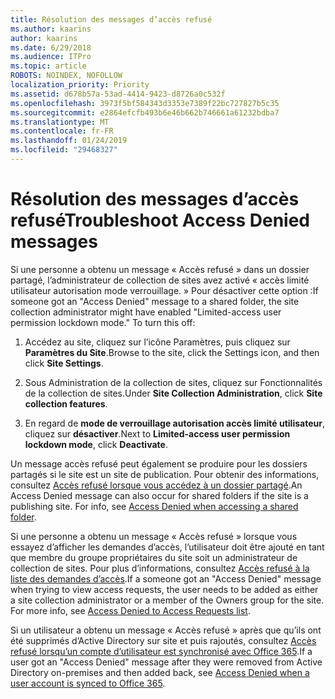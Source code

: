 ```yaml
---
title: Résolution des messages d’accès refusé
ms.author: kaarins
author: kaarins
ms.date: 6/29/2018
ms.audience: ITPro
ms.topic: article
ROBOTS: NOINDEX, NOFOLLOW
localization_priority: Priority
ms.assetid: d678b57a-53ad-4414-9423-d8726a0c532f
ms.openlocfilehash: 3973f5bf584343d3353e7389f22bc727827b5c35
ms.sourcegitcommit: e2864efcfb493b6e46b662b746661a61232bdba7
ms.translationtype: MT
ms.contentlocale: fr-FR
ms.lasthandoff: 01/24/2019
ms.locfileid: "29468327"
---
```

# <a name="troubleshoot-access-denied-messages"></a><span data-ttu-id="d16b1-102">Résolution des messages d’accès refusé</span><span class="sxs-lookup"><span data-stu-id="d16b1-102">Troubleshoot Access Denied messages</span></span>

<span data-ttu-id="d16b1-p101">Si une personne a obtenu un message « Accès refusé » dans un dossier partagé, l’administrateur de collection de sites avez activé « accès limité utilisateur autorisation mode verrouillage. » Pour désactiver cette option :</span><span class="sxs-lookup"><span data-stu-id="d16b1-p101">If someone got an "Access Denied" message to a shared folder, the site collection administrator might have enabled "Limited-access user permission lockdown mode." To turn this off:</span></span> 
  
1. <span data-ttu-id="d16b1-105">Accédez au site, cliquez sur l’icône Paramètres, puis cliquez sur **Paramètres du Site**.</span><span class="sxs-lookup"><span data-stu-id="d16b1-105">Browse to the site, click the Settings icon, and then click **Site Settings**.</span></span>
    
2. <span data-ttu-id="d16b1-106">Sous Administration de la collection de sites, cliquez sur Fonctionnalités de la collection de sites.</span><span class="sxs-lookup"><span data-stu-id="d16b1-106">Under **Site Collection Administration**, click **Site collection features**.</span></span>
    
3. <span data-ttu-id="d16b1-107">En regard de **mode de verrouillage autorisation accès limité utilisateur**, cliquez sur **désactiver**.</span><span class="sxs-lookup"><span data-stu-id="d16b1-107">Next to **Limited-access user permission lockdown mode**, click **Deactivate**.</span></span>
    
<span data-ttu-id="d16b1-p102">Un message accès refusé peut également se produire pour les dossiers partagés si le site est un site de publication. Pour obtenir des informations, consultez [Accès refusé lorsque vous accédez à un dossier partagé](https://go.microsoft.com/fwlink/?linkid=2004317).</span><span class="sxs-lookup"><span data-stu-id="d16b1-p102">An Access Denied message can also occur for shared folders if the site is a publishing site. For info, see [Access Denied when accessing a shared folder](https://go.microsoft.com/fwlink/?linkid=2004317).</span></span>
  
<span data-ttu-id="d16b1-p103">Si une personne a obtenu un message « Accès refusé » lorsque vous essayez d’afficher les demandes d’accès, l’utilisateur doit être ajouté en tant que membre du groupe propriétaires du site soit un administrateur de collection de sites. Pour plus d’informations, consultez [Accès refusé à la liste des demandes d’accès](https://go.microsoft.com/fwlink/?linkid=2004220).</span><span class="sxs-lookup"><span data-stu-id="d16b1-p103">If a someone got an "Access Denied" message when trying to view access requests, the user needs to be added as either a site collection administrator or a member of the Owners group for the site. For more info, see [Access Denied to Access Requests list](https://go.microsoft.com/fwlink/?linkid=2004220).</span></span>
  
<span data-ttu-id="d16b1-112">Si un utilisateur a obtenu un message « Accès refusé » après que qu’ils ont été supprimés d’Active Directory sur site et puis rajoutés, consultez [Accès refusé lorsqu’un compte d’utilisateur est synchronisé avec Office 365](https://go.microsoft.com/fwlink/?linkid=2004318).</span><span class="sxs-lookup"><span data-stu-id="d16b1-112">If a user got an "Access Denied" message after they were removed from Active Directory on-premises and then added back, see [Access Denied when a user account is synced to Office 365](https://go.microsoft.com/fwlink/?linkid=2004318).</span></span>
  

